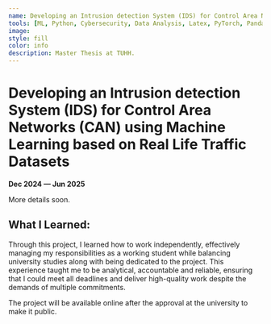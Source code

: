 ```yaml
---
name: Developing an Intrusion detection System (IDS) for Control Area Networks (CAN) using Machine Learning based on Real Life Traffic Datasets
tools: [ML, Python, Cybersecurity, Data Analysis, Latex, PyTorch, Pandas, Matplotlib]
image: 
style: fill
color: info
description: Master Thesis at TUHH.
---
```


# Developing an Intrusion detection System (IDS) for Control Area Networks (CAN) using Machine Learning based on Real Life Traffic Datasets
**Dec 2024 — Jun 2025**

More details soon.

## What I Learned:
Through this project, I learned how to work independently, effectively managing my responsibilities as a working student while balancing university studies along with being dedicated to the project. This experience taught me to be analytical, accountable and reliable, ensuring that I could meet all deadlines and deliver high-quality work despite the demands of multiple commitments.

<p class="text-center">
<!-- {% include elements/button.html link="https://github.com/tiramdasg/bored-coyote.git" text="See the Project" %} -->
The project will be available online after the approval at the university to make it public.
</p>